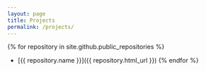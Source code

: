 ```yaml
---
layout: page
title: Projects
permalink: /projects/
---
```


{% for repository in site.github.public_repositories %}
* [{{ repository.name }}]({{ repository.html_url }})
{% endfor %}

